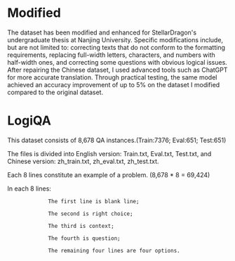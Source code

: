 # Modified
The dataset has been modified and enhanced for StellarDragon's undergraduate thesis at Nanjing University. Specific modifications include, but are not limited to: correcting texts that do not conform to the formatting requirements, replacing full-width letters, characters, and numbers with half-width ones, and correcting some questions with obvious logical issues. After repairing the Chinese dataset, I used advanced tools such as ChatGPT for more accurate translation. Through practical testing, the same model achieved an accuracy improvement of up to 5% on the dataset I modified compared to the original dataset.

# LogiQA
This dataset consists of 8,678 QA instances.(Train:7376; Eval:651; Test:651)

The files is divided into English version: Train.txt, Eval.txt, Test.txt, and Chinese version: zh_train.txt, zh_eval.txt, zh_test.txt. 

Each 8 lines constitute an example of a problem.  (8,678 * 8 = 69,424)

In each 8 lines: 

                 The first line is blank line;

                 The second is right choice;

                 The third is context;
 
                 The fourth is question;
    
                 The remaining four lines are four options.
